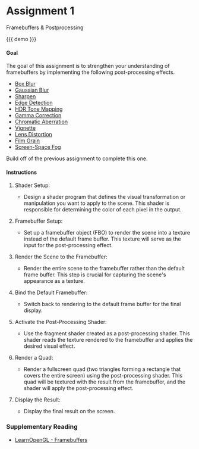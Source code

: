 # Assignment 1
<p class="lead">Framebuffers & Postprocessing</p>

{{{ demo }}}

#### Goal

The goal of this assignment is to strengthen your understanding of framebuffers by implementing the following post-processing effects.

*   [Box Blur][]
*   [Gaussian Blur][]
*   [Sharpen][]
*   [Edge Detection][]
*   [HDR Tone Mapping][]
*   [Gamma Correction][]
*   [Chromatic Aberration][]
*   [Vignette][]
*   [Lens Distortion][]
*   [Film Grain][]
*   [Screen-Space Fog][]


Build off of the previous assignment to complete this one.


#### Instructions

1. Shader Setup:
    * Design a shader program that defines the visual transformation or manipulation you want to apply to the scene. This shader is responsible for determining the color of each pixel in the output.

2. Framebuffer Setup:
    * Set up a framebuffer object (FBO) to render the scene into a texture instead of the default frame buffer. This texture will serve as the input for the post-processing effect.

3. Render the Scene to the Framebuffer:
    * Render the entire scene to the framebuffer rather than the default frame buffer. This step is crucial for capturing the scene's appearance as a texture.

4. Bind the Default Framebuffer:
    * Switch back to rendering to the default frame buffer for the final display.

5. Activate the Post-Processing Shader:
    * Use the fragment shader created as a post-processing shader. This shader reads the texture rendered to the framebuffer and applies the desired visual effect.

6. Render a Quad:
    * Render a fullscreen quad (two triangles forming a rectangle that covers the entire screen) using the post-processing shader. This quad will be textured with the result from the framebuffer, and the shader will apply the post-processing effect.

7. Display the Result:
    * Display the final result on the screen.


### Supplementary Reading

*   [LearnOpenGL - Framebuffers][]


[LearnOpenGL - Framebuffers]: https://learnopengl.com/Advanced-OpenGL/Framebuffers
[Box Blur]: https://en.wikipedia.org/wiki/Kernel_(image_processing)
[Gaussian Blur]: https://en.wikipedia.org/wiki/Kernel_(image_processing)
[Sharpen]: https://en.wikipedia.org/wiki/Kernel_(image_processing)
[Edge Detection]: https://en.wikipedia.org/wiki/Kernel_(image_processing)
[HDR Tone Mapping]: https://en.wikipedia.org/wiki/Tone_mapping
[Gamma Correction]: https://en.wikipedia.org/wiki/Gamma_correction
[Chromatic Aberration]: https://en.wikipedia.org/wiki/Chromatic_aberration
[Vignette]: https://en.wikipedia.org/wiki/Vignetting
[Lens Distortion]: https://en.wikipedia.org/wiki/Distortion_(optics)
[Film Grain]: https://en.wikipedia.org/wiki/Film_grain
[Screen-space Fog]: https://en.wikipedia.org/wiki/Distance_fog